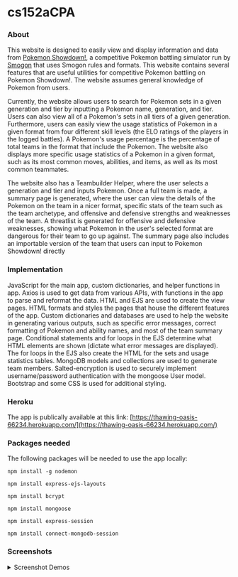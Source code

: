 # cs152aCPA

### About
This website is designed to easily view and display information and data from [Pokemon Showdown!](https://play.pokemonshowdown.com), a competitive Pokemon 
battling simulator run by [Smogon](https://www.smogon.com) that uses Smogon rules and formats. This website contains several features that are useful utilities for competitive Pokemon battling on Pokemon Showdown!. The website assumes general knowledge of Pokemon from users. 

Currently, the website allows users to search for Pokemon sets in a given generation and tier by inputting a Pokemon name, generation, and tier. Users can also view all of a Pokemon's sets in all tiers of a given generation. Furthermore, users can easily view the usage statistics of Pokemon in a given format from four different skill levels (the ELO ratings of the players in the logged battles). A Pokemon's usage percentage is the percentage of total teams in the format that include the Pokemon. The website also displays more specific usage statistics of a Pokemon in a given format, such as its most common moves, abilities, and items, as well as its most common teammates.

The website also has a Teambuilder Helper, where the user selects a generation and tier and inputs Pokemon. Once a full team is made, a summary page is generated, where the user can view the details of the Pokemon on the team in a nicer format, specific stats of the team such as the team archetype, and offensive and defensive strengths and weaknesses of the team. A threatlist is generated for offensive and defensive weaknesses, showing what Pokemon in the user's selected format are dangerous for their team to go up against. The summary page also includes an importable version of the team that users can input to Pokemon Showdown! directly

### Implementation
JavaScript for the main app, custom dictionaries, and helper functions in app. Axios is used to get data from various APIs, with functions in the app to parse and reformat the data. HTML and EJS are used to create the view pages. HTML formats and styles the pages that house the different features of the app. Custom dictionaries and databases are used to help the website in generating various outputs, such as specific error messages, correct formatting of Pokemon and ability names, and most of the team summary page. Conditional statements and for loops in the EJS determine what HTML elements are shown (dictate what error messages are displayed). The for loops in the EJS also create the HTML for the sets and usage statistics tables. MongoDB models and collections are used to generate team members. Salted-encryption is used to securely implement username/password authentication with the mongoose User model. Bootstrap and some CSS is used for additional styling.

### Heroku
The app is publically available at this link:
[https://thawing-oasis-66234.herokuapp.com/](https://thawing-oasis-66234.herokuapp.com/)

### Packages needed
The following packages will be needed to use the app locally:

  `npm install -g nodemon`
  
  `npm install express-ejs-layouts`
  
  `npm install bcrypt`
 
 `npm install mongoose`
  
  `npm install express-session`
  
  `npm install connect-mongodb-session`
  
  
  
### Screenshots
<details>
  <summary>Screenshot Demos</summary>
  #### Home Page
  ![home page](https://user-images.githubusercontent.com/58448341/178093557-38fbbfa9-a7fa-4c83-8516-977c803fda1f.png)

  #### View Sets Features
  ![view sets example](https://user-images.githubusercontent.com/58448341/178093481-a5150dfb-c977-4046-afac-5cccb596791b.png)
  ![view sets output](https://user-images.githubusercontent.com/58448341/178093488-d3da2489-ae89-4248-b222-ff4cc9f8e226.png)
  ![view allsets output](https://user-images.githubusercontent.com/58448341/178093494-fa084354-16e6-4064-8790-6cb8424f3699.png)

  #### Usage Statistics Features
  ![usage stats example](https://user-images.githubusercontent.com/58448341/178093505-4d448304-e8fb-4151-8daa-3527e5bca39c.png)  
  ![usage stats tier output](https://user-images.githubusercontent.com/58448341/178093507-e2fbb1c6-2631-4f15-bdce-d1eb9fa2b31d.png)
  ![usage stats mon output](https://user-images.githubusercontent.com/58448341/178093512-6f1ac719-44e5-4161-b687-379806209f38.png)

  #### Teambuilder Helper
  ![teambuilder helper 1](https://user-images.githubusercontent.com/58448341/178093524-ac51e6e1-d379-446a-b251-9d9d6e764eb0.png)
  ![teambuilder helper 2](https://user-images.githubusercontent.com/58448341/178093523-5826720b-5d77-43b7-a7e5-6e288fb329e9.png)

  #### Team Summary Page
  ![team summary 1](https://user-images.githubusercontent.com/58448341/178093531-cb4ea4b4-c634-4b60-95ba-82d77a934483.png)
  ![team summary 2](https://user-images.githubusercontent.com/58448341/178093536-6bed2898-0e6a-4cd0-84fa-8d380fb97f11.png)
  ![team summary 3](https://user-images.githubusercontent.com/58448341/178093540-5da012dd-30d1-4a7f-960e-3c56932d59e2.png)
  ![threatlist example](https://user-images.githubusercontent.com/58448341/178093545-3f2a6d8b-fc75-4d2c-97db-646af3a8cd4d.png)
</details>
